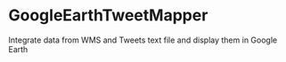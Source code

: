 # GoogleEarthTweetMapper
Integrate data from WMS and Tweets text file and display them in Google Earth
